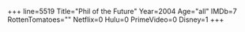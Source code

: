 +++
line=5519
Title="Phil of the Future"
Year=2004
Age="all"
IMDb=7
RottenTomatoes=""
Netflix=0
Hulu=0
PrimeVideo=0
Disney=1
+++

